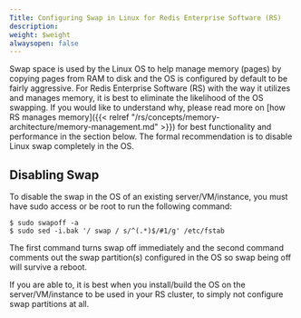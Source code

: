```yaml
---
Title: Configuring Swap in Linux for Redis Enterprise Software (RS)
description: 
weight: $weight
alwaysopen: false
---
```

Swap space is used by the Linux OS to help manage memory (pages) by
copying pages from RAM to disk and the OS is configured by default to be
fairly aggressive. For Redis Enterprise Software (RS) with the way it
utilizes and manages memory, it is best to eliminate the likelihood of
the OS swapping. If you would like to understand why, please read more
on [how RS manages
memory]({{< relref "/rs/concepts/memory-architecture/memory-management.md" >}})
for best functionality and performance in the section below. The formal
recommendation is to disable Linux swap completely in the OS.

## Disabling Swap

To disable the swap in the OS of an existing server/VM/instance, you
must have sudo access or be root to run the following command:

```src
$ sudo swapoff -a
$ sudo sed -i.bak '/ swap / s/^(.*)$/#1/g' /etc/fstab
```

The first command turns swap off immediately and the second command
comments out the swap partition(s) configured in the OS so swap being
off will survive a reboot.

If you are able to, it is best when you install/build the OS on the
server/VM/instance to be used in your RS cluster, to simply not
configure swap partitions at all.
